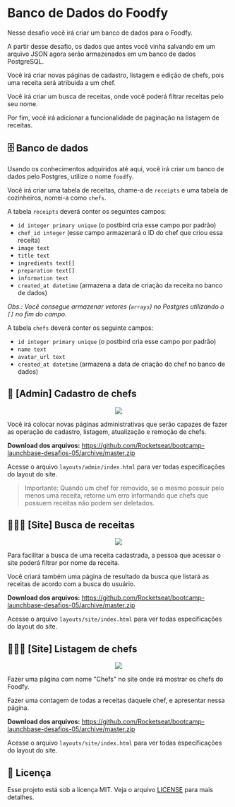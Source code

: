 # Banco de Dados do Foodfy

Nesse desafio você irá criar um banco de dados para o Foodfy.

A partir desse desafio, os dados que antes você vinha salvando em um arquivo JSON agora serão armazenados em um banco de dados PostgreSQL.

Você irá criar novas páginas de cadastro, listagem e edição de chefs, pois uma receita será atribuida a um chef.

Você irá criar um busca de receitas, onde você poderá filtrar receitas pelo seu nome.

Por fim, você irá adicionar a funcionalidade de paginação na listagem de receitas.

## 🗄 Banco de dados

Usando os conhecimentos adquiridos até aqui, você irá criar um banco de dados pelo Postgres, utilize o nome `foodfy`. 

Você irá criar uma tabela de receitas, chame-a de `receipts` e uma tabela de cozinheiros, nomei-a como `chefs`.

A tabela `receipts` deverá conter os seguintes campos:

* `id integer primary unique` (o postbird cria esse campo por padrão)
* `chef_id integer` (esse campo armazenará o ID do chef que criou essa receita)
* `image text`
* `title text`
* `ingredients text[]`
* `preparation text[]`
* `information text`
* `created_at datetime` (armazena a data de criação da receita no banco de dados)

*Obs.: Você consegue armazenar vetores (`arrays`) no Postgres utilizando o `[]` no fim do campo.*

A tabela `chefs` deverá conter os seguinte campos:

* `id integer primary unique` (o postbird cria esse campo por padrão)
* `name text`
* `avatar_url text`
* `created_at datetime` (armazena a data de criação do chef no banco de dados)

## 🍴 [Admin] Cadastro de chefs

<div align="center">
   <img src="https://rocketseat-cdn.s3-sa-east-1.amazonaws.com/launchbase/mockup-cadastro-chefs.png" />
</div>

Você irá colocar novas páginas administrativas que serão capazes de fazer as operação de cadastro, listagem, atualização e remoção de chefs.

**Download dos arquivos:** https://github.com/Rocketseat/bootcamp-launchbase-desafios-05/archive/master.zip

Acesse o arquivo `layouts/admin/index.html` para ver todas especificações do layout do site.

>Importante: Quando um chef for removido, se o mesmo possuir pelo menos uma receita, retorne um erro informando que chefs que possuem receitas não podem ser deletados.

## 🕵🏻‍♂️ [Site] Busca de receitas

<div align="center">
   <img src="https://rocketseat-cdn.s3-sa-east-1.amazonaws.com/launchbase/mockup-busca.png" />
</div>

Para facilitar a busca de uma receita cadastrada, a pessoa que acessar o site poderá filtrar por nome da receita.

Você criará também uma página de resultado da busca que listará as receitas de acordo com a busca do usuário.

**Download dos arquivos:** https://github.com/Rocketseat/bootcamp-launchbase-desafios-05/archive/master.zip

Acesse o arquivo `layouts/site/index.html` para ver todas especificações do layout do site.

## 👩🏽‍🍳 [Site] Listagem de chefs

<div align="center">
   <img src="https://rocketseat-cdn.s3-sa-east-1.amazonaws.com/launchbase/mockup-chefs.png" />
</div>

Fazer uma página com nome "Chefs" no site onde irá mostrar os chefs do Foodfy.

Fazer uma contagem de todas a receitas daquele chef, e apresentar nessa página.

**Download dos arquivos:** https://github.com/Rocketseat/bootcamp-launchbase-desafios-05/archive/master.zip

Acesse o arquivo `layouts/site/index.html` para ver todas especificações do layout do site.




## :memo: Licença

Esse projeto está sob a licença MIT. Veja o arquivo [LICENSE](LICENSE) para mais detalhes.
